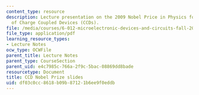 ```yaml
---
content_type: resource
description: Lecture presentation on the 2009 Nobel Price in Physics for the invention
  of Charge Coupled Devices (CCDs).
file: /media/courses/6-012-microelectronic-devices-and-circuits-fall-2009/df03c0cc8618b09b87121b6ee9f0eddb_MIT6_012F09_lec10_ccd.pdf
file_type: application/pdf
learning_resource_types:
- Lecture Notes
ocw_type: OCWFile
parent_title: Lecture Notes
parent_type: CourseSection
parent_uid: e4c7985c-766a-2f9c-5bac-08869dd8bade
resourcetype: Document
title: CCD Nobel Prize slides
uid: df03c0cc-8618-b09b-8712-1b6ee9f0eddb
---
```

